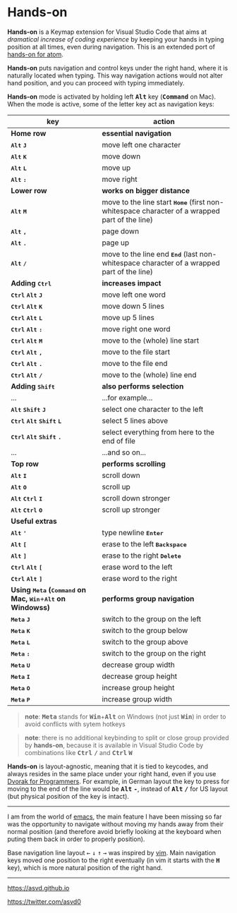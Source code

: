 **Hands-on**
============

**Hands-on** is a Keymap extension for Visual Studio Code that aims at *dramatical increase of coding experience* by keeping your hands in typing position at all times, even during navigation. This is an extended port of [hands-on for atom](https://atom.io/packages/hands-on).

**Hands-on** puts navigation and control keys under the right hand, where it is naturally located when typing. This way navigation actions would not alter hand position, and you can proceed with typing immediately.

**Hands-on** mode is activated by holding left <kbd>**Alt**</kbd> key (<kbd>**Command**</kbd> on Mac). When the mode is active, some of the letter key act as navigation keys:


| key | action|
|-|-|
| **Home row** | **essential navigation** |
| <kbd>**Alt**</kbd> <kbd>**J**</kbd> | move left one character |
| <kbd>**Alt**</kbd> <kbd>**K**</kbd> | move down |
| <kbd>**Alt**</kbd> <kbd>**L**</kbd> | move up |
| <kbd>**Alt**</kbd> <kbd>**:**</kbd> | move right |
| **Lower row** | **works on bigger distance** |
| <kbd>**Alt**</kbd> <kbd>**M**</kbd> | move to the line start <kbd>**Home**</kbd> (first non-whitespace character of a wrapped part of the line) |
| <kbd>**Alt**</kbd> <kbd>**,**</kbd> | page down |
| <kbd>**Alt**</kbd> <kbd>**.**</kbd> | page up |
| <kbd>**Alt**</kbd> <kbd>**/**</kbd> | move to the line end <kbd>**End**</kbd> (last non-whitespace character of a wrapped part of the line) |
| **Adding** <kbd>**Ctrl**</kbd> | **increases impact** |
| <kbd>**Ctrl**</kbd> <kbd>**Alt**</kbd> <kbd>**J**</kbd> | move left one word |
| <kbd>**Ctrl**</kbd> <kbd>**Alt**</kbd> <kbd>**K**</kbd> | move down 5 lines |
| <kbd>**Ctrl**</kbd> <kbd>**Alt**</kbd> <kbd>**L**</kbd> | move up 5 lines |
| <kbd>**Ctrl**</kbd> <kbd>**Alt**</kbd> <kbd>**:**</kbd> | move right one word |
| <kbd>**Ctrl**</kbd> <kbd>**Alt**</kbd> <kbd>**M**</kbd> | move to the (whole) line start |
| <kbd>**Ctrl**</kbd> <kbd>**Alt**</kbd> <kbd>**,**</kbd> | move to the file start |
| <kbd>**Ctrl**</kbd> <kbd>**Alt**</kbd> <kbd>**.**</kbd> | move to the file end |
| <kbd>**Ctrl**</kbd> <kbd>**Alt**</kbd> <kbd>**/**</kbd> | move to the (whole) line end |
| **Adding** <kbd>**Shift**</kbd> | **also performs selection** |
| ... | ...for example... |
| <kbd>**Alt**</kbd> <kbd>**Shift**</kbd> <kbd>**J**</kbd> | select one character to the left |
| <kbd>**Ctrl**</kbd> <kbd>**Alt**</kbd> <kbd>**Shift**</kbd> <kbd>**L**</kbd> | select 5 lines above |
| <kbd>**Ctrl**</kbd> <kbd>**Alt**</kbd> <kbd>**Shift**</kbd> <kbd>**.**</kbd> | select everything from here to the end of file |
| ... | ...and so on... |
| **Top row** | **performs scrolling** |
| <kbd>**Alt**</kbd> <kbd>**I**</kbd> | scroll down |
| <kbd>**Alt**</kbd> <kbd>**O**</kbd> | scroll up |
| <kbd>**Alt**</kbd> <kbd>**Ctrl**</kbd> <kbd>**I**</kbd> | scroll down stronger |
| <kbd>**Alt**</kbd> <kbd>**Ctrl**</kbd> <kbd>**O**</kbd> | scroll up stronger |
| **Useful extras** ||
| <kbd>**Alt**</kbd> <kbd>**'**</kbd> | type newline <kbd>**Enter**</kbd>|
| <kbd>**Alt**</kbd> <kbd>**[**</kbd> | erase to the left <kbd>**Backspace**</kbd>|
| <kbd>**Alt**</kbd> <kbd>**]**</kbd> | erase to the right <kbd>**Delete**</kbd>|
| <kbd>**Ctrl**</kbd> <kbd>**Alt**</kbd> <kbd>**[**</kbd> | erase word to the left |
| <kbd>**Ctrl**</kbd> <kbd>**Alt**</kbd> <kbd>**]**</kbd> | erase word to the right |
| **Using** <kbd>**Meta**</kbd> **(**<kbd>**Command**</kbd> **on Mac,** <kbd>**Win**</kbd>+<kbd>**Alt**</kbd> **on Windowss)** | **performs group navigation** |
| <kbd>**Meta**</kbd> <kbd>**J**</kbd> | switch to the group on the left |
| <kbd>**Meta**</kbd> <kbd>**K**</kbd> | switch to the group below |
| <kbd>**Meta**</kbd> <kbd>**L**</kbd> | switch to the group above |
| <kbd>**Meta**</kbd> <kbd>**:**</kbd> | switch to the group on the right |
| <kbd>**Meta**</kbd> <kbd>**U**</kbd> | decrease group width |
| <kbd>**Meta**</kbd> <kbd>**I**</kbd> | decrease group height |
| <kbd>**Meta**</kbd> <kbd>**O**</kbd> | increase group height |
| <kbd>**Meta**</kbd> <kbd>**P**</kbd> | increase group width |

> **note**: <kbd>**Meta**</kbd> stands for <kbd>**Win**</kbd>+<kbd>**Alt**</kbd> on Windows (not just <kbd>**Win**</kbd>) in order to avoid conflicts with sytem hotkeys

> **note**: there is no additional keybinding to split or close group provided by **hands-on**, because it is available in Visual Studio Code by combinations like <kbd>**Ctrl**</kbd> <kbd>**/**</kbd> and  <kbd>**Ctrl**</kbd> <kbd>**W**</kbd>

**Hands-on** is layout-agnostic, meaning that it is tied to keycodes, and always resides in the same place under your right hand, even if you use [Dvorak for Programmers](https://github.com/asvd/programmer-dvorak-eu). For example, in German layout the key to press for moving to the end of the line would be <kbd>**Alt**</kbd> <kbd>**-**</kbd>, instead of <kbd>**Alt**</kbd> <kbd>**/**</kbd> for US layout (but physical position of the key is intact).


---

I am from the world of [emacs](https://www.gnu.org/software/emacs/), the main feature I have been missing so far was the opportunity to navigate without moving my hands away from their normal position (and therefore avoid briefly looking at the keyboard when puting them back in order to properly position).

Base navigation line layout <kbd>←</kbd> <kbd>↓</kbd> <kbd>↑</kbd> <kbd>→</kbd> was inspired by [vim](https://www.vim.org/). Main navigation keys moved one position to the right eventually (in vim it starts with the <kbd>**H**</kbd> key), which is more natural position of the right hand.

---

https://asvd.github.io

https://twitter.com/asvd0